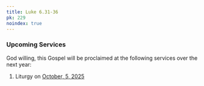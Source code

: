 ```yaml
---
title: Luke 6.31-36
pk: 229
noindex: true
---
```


### Upcoming Services

God willing, this Gospel will be proclaimed at the following services over the next year:


1. Liturgy on [October,  5, 2025](https://orthocal.info/readings/gregorian/2025/10/05/)
